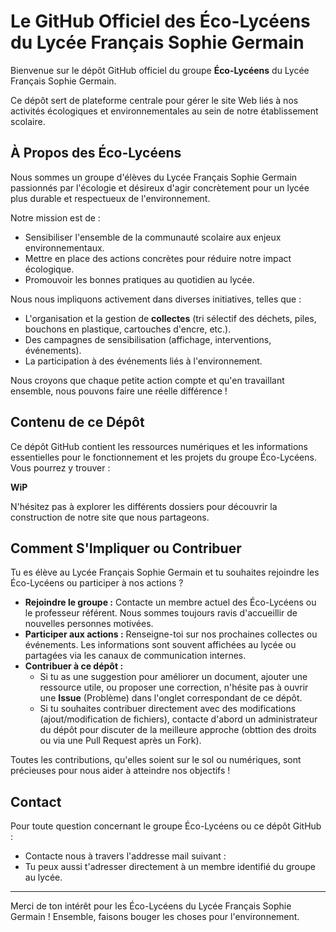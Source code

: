 # Le GitHub Officiel des Éco-Lycéens du Lycée Français Sophie Germain

Bienvenue sur le dépôt GitHub officiel du groupe **Éco-Lycéens** du Lycée Français Sophie Germain.

Ce dépôt sert de plateforme centrale pour gérer le site Web liés à nos activités écologiques et environnementales au sein de notre établissement scolaire.

## À Propos des Éco-Lycéens

Nous sommes un groupe d'élèves du Lycée Français Sophie Germain passionnés par l'écologie et désireux d'agir concrètement pour un lycée plus durable et respectueux de l'environnement.

Notre mission est de :
*   Sensibiliser l'ensemble de la communauté scolaire aux enjeux environnementaux.
*   Mettre en place des actions concrètes pour réduire notre impact écologique.
*   Promouvoir les bonnes pratiques au quotidien au lycée.

Nous nous impliquons activement dans diverses initiatives, telles que :
*   L'organisation et la gestion de **collectes** (tri sélectif des déchets, piles, bouchons en plastique, cartouches d'encre, etc.).
*   Des campagnes de sensibilisation (affichage, interventions, événements).
*   La participation à des événements liés à l'environnement.

Nous croyons que chaque petite action compte et qu'en travaillant ensemble, nous pouvons faire une réelle différence !

## Contenu de ce Dépôt

Ce dépôt GitHub contient les ressources numériques et les informations essentielles pour le fonctionnement et les projets du groupe Éco-Lycéens. Vous pourrez y trouver :

**WiP**

N'hésitez pas à explorer les différents dossiers pour découvrir la construction de notre site que nous partageons.

## Comment S'Impliquer ou Contribuer

Tu es élève au Lycée Français Sophie Germain et tu souhaites rejoindre les Éco-Lycéens ou participer à nos actions ?

*   **Rejoindre le groupe :** Contacte un membre actuel des Éco-Lycéens ou le professeur référent. Nous sommes toujours ravis d'accueillir de nouvelles personnes motivées.
*   **Participer aux actions :** Renseigne-toi sur nos prochaines collectes ou événements. Les informations sont souvent affichées au lycée ou partagées via les canaux de communication internes.
*   **Contribuer à ce dépôt :**
    *   Si tu as une suggestion pour améliorer un document, ajouter une ressource utile, ou proposer une correction, n'hésite pas à ouvrir une **Issue** (Problème) dans l'onglet correspondant de ce dépôt.
    *   Si tu souhaites contribuer directement avec des modifications (ajout/modification de fichiers), contacte d'abord un administrateur du dépôt pour discuter de la meilleure approche (obttion des droits ou via une Pull Request après un Fork).

Toutes les contributions, qu'elles soient sur le sol ou numériques, sont précieuses pour nous aider à atteindre nos objectifs !

## Contact

Pour toute question concernant le groupe Éco-Lycéens ou ce dépôt GitHub :

*   Contacte nous à travers l'addresse mail suivant : 
*   Tu peux aussi t'adresser directement à un membre identifié du groupe au lycée.

---

Merci de ton intérêt pour les Éco-Lycéens du Lycée Français Sophie Germain ! Ensemble, faisons bouger les choses pour l'environnement.
